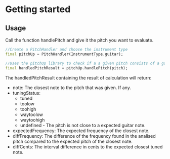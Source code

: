 # Getting started

## Usage

Call the function handlePitch and give it the pitch you want to evaluate. 

```dart
//Create a PitchHandler and choose the instrument type
final pitchUp = PitchHandler(InstrumentType.guitar);

//Uses the pitchUp library to check if a a given pitch consists of a guitar note and if it's tuned 
final handledPitchResult = pitchUp.handlePitch(pitch);
```

The handledPitchResult containing the result of calculation will return: 
  
  - note: The closest note to the pitch that was given. If any.
  - tuningStatus: 
    - tuned
    - toolow
    - toohigh
    - waytoolow
    - waytoohigh
    - undefined - The pitch is not close to a expected guitar note.
  - expectedFrequency: The expected frequency of the closest note.
  - diffFrequency: The difference of the frequency found in the analised pitch compared to the expected pitch of the closest note. 
  - diffCents: The interval difference in cents to the expected closest tuned note. 

